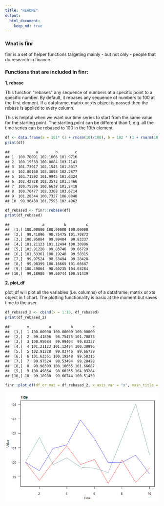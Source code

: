 ```yaml
---
title: "README"
output:
  html_document:
    keep_md: true
---
```

### What is finr

finr is a set of helper functions targeting mainly - but not only - people that do research in finance.

### Functions that are included in finr:

**1. rebase**

This function "rebases" any sequence of numbers at a specific point to a specific number. By default, it rebases any sequence of numbers to  100 at the first element. If a dataframe, matrix or xts object is passed then the rebase is applied to every column.

This is helpful when we want our time series to start from the same value for the starting point. The starting point can be different than 1, e.g. all the time series can be rebased to 100 in the 10th element.


```r
df <- data.frame(a = 101* (1 + rnorm(10)/100), b = 102 * (1 + rnorm(10)/100), c = 103 * (1 + rnorm(10)/100))
print(df)
```

```
##            a        b        c
## 1  100.78091 102.1606 101.9716
## 2  100.19533 100.8884 103.7141
## 3  101.73917 102.1545 101.8017
## 4  102.00160 103.3098 102.2877
## 5  103.71592 101.9945 101.6324
## 6  102.42728 102.3572 101.5466
## 7  100.75596 100.6638 101.2418
## 8  100.76477 102.3308 103.6714
## 9  101.28344 100.7327 106.0840
## 10  99.96438 101.7595 102.4962
```

```r
df_rebased <- finr::rebase(df)
print(df_rebased)
```

```
##               a         b         c
##  [1,] 100.00000 100.00000 100.00000
##  [2,]  99.41896  98.75475 101.70873
##  [3,] 100.95084  99.99404  99.83337
##  [4,] 101.21123 101.12494 100.30996
##  [5,] 102.91228  99.83746  99.66729
##  [6,] 101.63361 100.19248  99.58315
##  [7,]  99.97524  98.53494  99.28428
##  [8,]  99.98399 100.16665 101.66687
##  [9,] 100.49864  98.60235 104.03284
## [10,]  99.18980  99.60744 100.51439
```

**2. plot_df**

plot_df will plot all the variables (i.e. columns) of a dataframe, matrix or xts object in 1 chart. The plotting functionality is basic at the moment but saves time to the user.

```r
df_rebased_2 <- cbind(x = 1:10, df_rebased)
print(df_rebased_2)
```

```
##        x         a         b         c
##  [1,]  1 100.00000 100.00000 100.00000
##  [2,]  2  99.41896  98.75475 101.70873
##  [3,]  3 100.95084  99.99404  99.83337
##  [4,]  4 101.21123 101.12494 100.30996
##  [5,]  5 102.91228  99.83746  99.66729
##  [6,]  6 101.63361 100.19248  99.58315
##  [7,]  7  99.97524  98.53494  99.28428
##  [8,]  8  99.98399 100.16665 101.66687
##  [9,]  9 100.49864  98.60235 104.03284
## [10,] 10  99.18980  99.60744 100.51439
```

```r
finr::plot_df(df_or_mat = df_rebased_2, x_axis_var = "x", main_title = "Title", y_label = "Value", x_label = "Time")
```

![](README_files/figure-html/unnamed-chunk-2-1.png)<!-- -->

